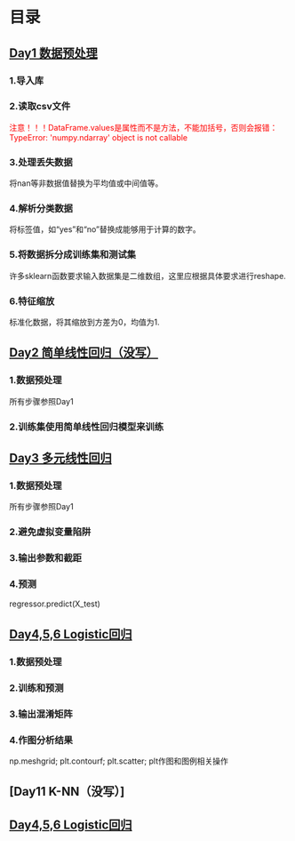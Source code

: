 # 目录
## [Day1 数据预处理](https://github.com/grey-wings/Data-Science-Learning-Process/blob/main/%E6%9C%BA%E5%99%A8%E5%AD%A6%E4%B9%A0/100-Days-Of-ML-Code/Day1.py)
### 1.导入库
### 2.读取csv文件
<font color=#FF0000> 注意！！！DataFrame.values是属性而不是方法，不能加括号，否则会报错：TypeError: 'numpy.ndarray' object is not callable </font>   
### 3.处理丢失数据
将nan等非数据值替换为平均值或中间值等。
### 4.解析分类数据
将标签值，如“yes”和“no”替换成能够用于计算的数字。
### 5.将数据拆分成训练集和测试集
许多sklearn函数要求输入数据集是二维数组，这里应根据具体要求进行reshape.
### 6.特征缩放
标准化数据，将其缩放到方差为0，均值为1.

## [Day2 简单线性回归（没写）](https://github.com/grey-wings/Data-Science-Learning-Process/blob/main/%E6%9C%BA%E5%99%A8%E5%AD%A6%E4%B9%A0/100-Days-Of-ML-Code/Day2.py)
### 1.数据预处理
所有步骤参照Day1
### 2.训练集使用简单线性回归模型来训练

## [Day3 多元线性回归](https://github.com/grey-wings/Data-Science-Learning-Process/blob/main/%E6%9C%BA%E5%99%A8%E5%AD%A6%E4%B9%A0/100-Days-Of-ML-Code/Day3.py)
### 1.数据预处理
所有步骤参照Day1
### 2.避免虚拟变量陷阱
### 3.输出参数和截距
### 4.预测
regressor.predict(X_test)

## [Day4,5,6 Logistic回归](https://github.com/grey-wings/Data-Science-Learning-Process/blob/main/%E6%9C%BA%E5%99%A8%E5%AD%A6%E4%B9%A0/100-Days-Of-ML-Code/Day4_5_6.py)
### 1.数据预处理
### 2.训练和预测
### 3.输出混淆矩阵
### 4.作图分析结果
np.meshgrid; plt.contourf; plt.scatter; plt作图和图例相关操作

## [Day11 K-NN（没写）]

## [Day4,5,6 Logistic回归](https://github.com/grey-wings/Data-Science-Learning-Process/blob/main/%E6%9C%BA%E5%99%A8%E5%AD%A6%E4%B9%A0/100-Days-Of-ML-Code/Day9_10_11_12_14.py)
